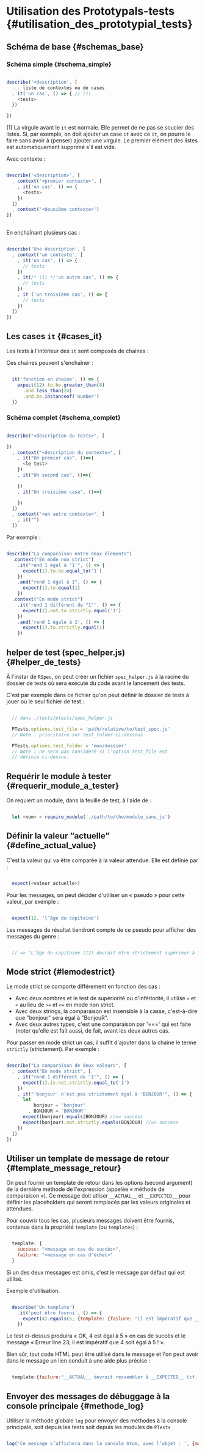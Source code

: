 # Utilisation des Prototypals-tests {#utilisation_des_prototypial_tests}

## Schéma de base {#schemas_base}

### Schéma simple {#schema_simple}

```js

describe('<description', [
  ... liste de contextes ou de cases
  , it('un cas', () => { // (1)
    <tests>
  })

])

```

(1) La virgule avant le `it` est normale. Elle permet de ne pas se soucier des listes. Si, par exemple, on doit ajouter un case `it` avec ce `it`, on pourra le faire sans avoir à (penser) ajouter une virgule. Le premier élément des listes est automatiquement supprimé s'il est vide.

Avec contexte :

```js

describe('<description>', [
  , context('<premier contexte>', [
    , it('un cas', () => {
      <tests>
    })
  ])
  , context('<deuxième contexte>')
])
  .

```

En enchaînant plusieurs cas :

```js

describe('Une description', [
  , context('un contexte', [
    , it('un cas', () => {
      // tests
    })
    , it(/* (1) */'un autre cas', () => {
      // tests
    })
    , it ('un troisième cas', () => {
      // tests
    })
  ])
])

```

## Les cases `it` {#cases_it}

Les tests à l'intérieur des `it` sont composés de chaines :


Ces chaines peuvent s'enchaîner :

```js

  it('fonction en chaine', () => {
    expect(12).to.be.greater_than(8)
      .and.less_than(24)
      .and.be.instanceof('number')
  })
```

### Schéma complet {#schema_complet}

```js

describe("<description du tests>", [

])
  , context("<description du contexte>", [
    , it("Un premier cas", ()=>{
      <le test>
    })
    , it("Un second cas", ()=>{

    })
    , it("Un troisième case", ()=>{

    })
  ])
  , context("<un autre contexte>", [
    , it("")    
  ])

```
Par exemple :

```js

describe("La comparaison entre deux éléments")
  .context("En mode non strict")
    .it("rend 1 égal à '1'", () => {
      expect(1).to.be.equal_to('1')
    })
    .and("rend 1 égal à 1", () => {
      expect(1).to.equal(1)
    })
  .context("En mode strict")
    .it('rend 1 différent de "1"', () => {
      expect(1).not.to.strictly.equal('1')
    })
    .and('rend 1 égale à 1', () => {
      expect(1).to.strictly.equal(1)
    })

```

## helper de test (spec_helper.js) {#helper_de_tests}

À l'instar de `RSpec`, on peut créer un fichier `spec_helper.js` à la racine du dossier de tests où sera exécuté du code avant le lancement des tests.

C'est par exemple dans ce fichier qu'on peut définir le dossier de tests à jouer ou le seul fichier de test :

```js

  // dans ./tests/ptests/spec_helper.js

  PTests.options.test_file = 'path/relative/to/test_spec.js'
  // Note : prioritaire sur test_folder ci-dessous

  PTests.options.test_folder = 'mon/dossier'
  // Note : ne sera pas considéré si l'option test_file est
  // définie ci-dessus.

```

## Requérir le module à tester {#requerir_module_a_tester}

On requiert un module, dans la feuille de test, à l'aide de :

```js

  let <nom> = require_module('./path/to/the/module_sans_js')

```

## Définir la valeur “actuelle” {#define_actual_value}

C'est la valeur qui va être comparée à la valeur attendue. Elle est définie par :

```js

  expect(<valeur actuelle>)

```

Pour les messages, on peut décider d'utiliser un « pseudo » pour cette valeur, par exemple :

```js

  expect(12, 'l’âge du capitaine')

```

Les messages de résultat tiendront compte de ce pseudo pour afficher des messages du genre :

```js

  // => "L’âge du capitaine (12) devrait être strictement supérieur à 12."

```

## Mode strict {#lemodestrict}

Le mode strict se comporte différement en fonction des cas :

* Avec deux nombres et le test de supériorité ou d'infériorité, il utilise `>` et `<` au lieu de `>=` et `<=` en mode non strict.
* Avec deux strings, la comparaison est insensible à la casse, c'est-à-dire que "bonjour" sera égal à "BonjouR".
* Avec deux autres types, c'est une comparaison par '===' qui est faite (noter qu'elle est fait aussi, de fait, avant les deux autres cas.


Pour passer en mode strict un cas, il suffit d'ajouter dans la chaine le terme `strictly` (strictement). Par exemple :

```js

describe("La comparaison de deux valeurs", [
  , context("En mode strict", [
    , it("rend 1 différent de '1'", () => {
      expect(1).is.not.strictly.equal_to('1')
    })
    , it("'bonjour' n'est pas strictement égal à 'BONJOUR'", () => {
      let
          bonjour = 'bonjour'
        , BONJOUR = 'BONJOUR'
      expect(bonjour).equals(BONJOUR) //=> success
      expect(bonjour).not.strictly.equals(BONJOUR) //=> success
    })
  ])  
])

```


## Utiliser un template de message de retour {#template_message_retour}

On peut fournir un template de retour dans les options (second argument) de la dernière méthode de l'expression (appelée « méthode de comparaison »). Ce message doit utliser `__ACTUAL__` et `__EXPECTED__` pour définir les placeholders qui seront remplacés par les valeurs originales et attendues.

Pour couvrir tous les cas, plusieurs messages doivent être fournis, contenus dans la propriété `template` (ou `templates`) :

```js

  template: {
    success: "<message en cas de succès>",
    failure: "<message en cas d'échec>"
  }
```

Si un des deux messages est omis, c'est le message par défaut qui est utilisé.

Exemple d'utilisation.

```js

  describe('Un template')
    .it('peut être fourni', () => {
      expect(4).equals(5, {template: {failure: "il est impératif que __ACTUAL__ soit égal à __EXPECTED__ !"}})
    })

```

Le test ci-dessus produira « OK, 4 est égal à 5 » en cas de succès et le message « Erreur line 23, il est impératif que 4 soit égal à 5 ! ».

Bien sûr, tout code HTML peut être utilisé dans le message et l'on peut avoir dans le message un lien conduit à une aide plus précise :

```js

  template:{failure:"__ACTUAL__ devrait ressembler à __EXPECTED__ (cf. <a href="http://mon.aide.com">L'aide</a> pour le détail)"}

```

## Envoyer des messages de débuggage à la console principale {#methode_log}

Utiliser la méthode globale `log` pour envoyer des méthodes à la console principale, soit depuis les tests soit depuis les modules de `PTests`

```js

log('Ce message s’affichera dans la console Atom, avec l’objet : ', {mon: "Objet"})

```
